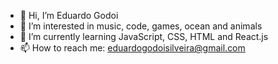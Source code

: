 - 👋 Hi, I’m Eduardo Godoi
- 👀 I’m interested in music, code, games, ocean and animals 
- 🌱 I’m currently learning JavaScript, CSS, HTML and React.js
- 📫 How to reach me: eduardogodoisilveira@gmail.com

<!---
GodoiTheCreator/GodoiTheCreator is a ✨ special ✨ repository because its `README.md` (this file) appears on your GitHub profile.
You can click the Preview link to take a look at your changes.
--->

